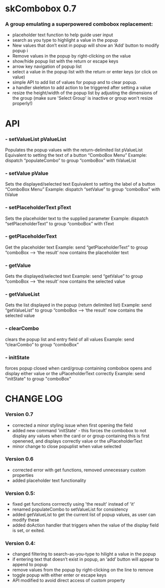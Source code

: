 # skCombobox 0.7
### A group emulating a superpowered combobox replacement:
- placeholder text function to help guide user input
- search as you type to highlight a value in the popup
- New values that don’t exist in popup will show an ‘Add’ button to modify popup i
- Remove values in the popup by right-clicking on the value
- show/hide popup list with the return or escape keys
- arrow key navigation of popup list
- select a value in the popup list with the return or enter keys (or click on value)
- simple API to add list of values for popup and to clear popup.
- a handler skeleton to add action to be triggered after setting a value
- resize the height/width of  the popup list by adjusting the dimensions of the group 
  (make sure 'Select Group' is inactive or group won't resize properly!)

# API
### - setValueList pValueList
Populates the popup values with the return-delimited list pValueList
Equivalent to setting the text of a button “ComboBox Menu”
Example: dispatch “populateCombo” to group “comboBox”  with tValueList

### - setValue pValue
Sets the displayed/selected text 
Equivalent to setting the label of a button “ComboBox Menu”
Example: dispatch “setValue” to group “comboBox" with tValue

### - setPlaceholderText pText
Sets the placeholder text to the supplied parameter
Example: dispatch “setPlaceholderText” to group “comboBox” with tText

### - getPlaceholderText
Get the placeholder text 
Example: send “getPlaceholderText” to group “comboBox —> ‘the result’ now contains the placeholder text

### - getValue
Gets the displayed/selected text 
Example: send “getValue” to group “comboBox —> ‘the result’ now contains the selected value

### - getValueList
Gets the list displayed in the popup (return delimited list)
Example: send “getValueList” to group “comboBox —> ‘the result' now contains the selected value

### - clearCombo
clears the popup list and entry field of all values
Example: send “clearCombo” to group “comboBox”

### - initState
forces popup closed when card/group containing combobox opens and display either value or the 
uPlaceholderText correctly
Example: send "initState" to group "comboBox"



# CHANGE LOG
### Version 0.7
 - corrected a minor styling issue when first opening the field
 - added new command 'initState' - this forces the combobox to not display any values when the card or
   or group containing this is first openened, and displays correctly value or the uPlaceholderText
 - minor change to close popuplist when value selected

### Version 0.6
 - corrected error with get functions, removed unnecessary custom properties
 - added placeholder text functionality

### Version 0.5: 
- fixed get functions corrrectly using 'the result' instead of 'it'
- renamed populateCombo to setValueList for consistency
- added getValueList to get the current list of popup values, as user can modify these
- added doAction handler that triggers when the value of the display field is set, or exited.

### Version 0.4: 
- changed filtering to search-as-you-type to hilight a value in the popup
- if entering text that doesn’t exist in popup, an ‘add’ button will appear to append to popup
- remove values from the popup by right-clicking on the line to remove
- toggle popup with either enter or escape keys
- API modified to avoid direct access of custom property
